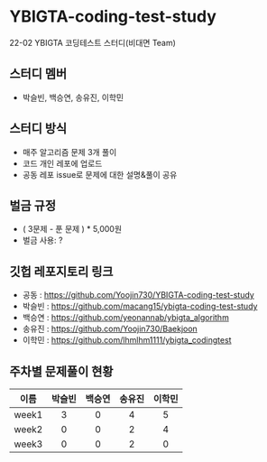# YBIGTA-coding-test-study
22-02 YBIGTA 코딩테스트 스터디(비대면 Team)

## 스터디 멤버
- 박슬빈, 백승연, 송유진, 이학민

## 스터디 방식
- 매주 알고리즘 문제 3개 풀이
- 코드 개인 레포에 업로드
- 공동 레포 issue로 문제에 대한 설명&풀이 공유

## 벌금 규정
- ( 3문제 - 푼 문제 ) * 5,000원
- 벌금 사용: ?

## 깃헙 레포지토리 링크
- 공동 : https://github.com/Yoojin730/YBIGTA-coding-test-study
- 박슬빈 : https://github.com/macang15/ybigta-coding-test-study
- 백승연 : https://github.com/yeonannab/ybigta_algorithm
- 송유진 : https://github.com/Yoojin730/Baekjoon
- 이학민 : https://github.com/lhmlhm1111/ybigta_codingtest

## 주차별 문제풀이 현황
|이름|박슬빈|백승연|송유진|이학민|
|:---:|:---:|:---:|:---:|:---:|
|week1|3|0|4|5|
|week2|0|0|2|4|
|week3|0|0|2|0|
